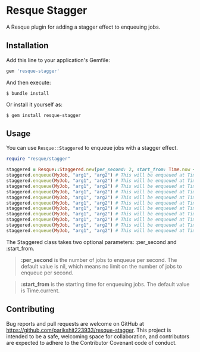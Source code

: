# Resque Stagger

A Resque plugin for adding a stagger effect to enqueuing jobs.

## Installation

Add this line to your application's Gemfile:

```ruby
gem 'resque-stagger'
```

And then execute:

    $ bundle install

Or install it yourself as:

    $ gem install resque-stagger

## Usage

You can use `Resque::Staggered` to enqueue jobs with a stagger effect.

```ruby
require "resque/stagger"

staggered = Resque::Staggered.new(per_second: 2, start_from: Time.now + 5.seconds)
staggered.enqueue(MyJob, "arg1", "arg2") # This will be enqueued at Time.now + 5.seconds
staggered.enqueue(MyJob, "arg1", "arg2") # This will be enqueued at Time.now + 5.seconds
staggered.enqueue(MyJob, "arg1", "arg2") # This will be enqueued at Time.now + 5.seconds + 1.second
staggered.enqueue(MyJob, "arg1", "arg2") # This will be enqueued at Time.now + 5.seconds + 1.second
staggered.enqueue(MyJob, "arg1", "arg2") # This will be enqueued at Time.now + 5.seconds + 2.second
staggered.enqueue(MyJob, "arg1", "arg2") # This will be enqueued at Time.now + 5.seconds + 2.second
staggered.enqueue(MyJob, "arg1", "arg2") # This will be enqueued at Time.now + 5.seconds + 3.second
staggered.enqueue(MyJob, "arg1", "arg2") # This will be enqueued at Time.now + 5.seconds + 3.second
staggered.enqueue(MyJob, "arg1", "arg2") # This will be enqueued at Time.now + 5.seconds + 4.second
staggered.enqueue(MyJob, "arg1", "arg2") # This will be enqueued at Time.now + 5.seconds + 4.second
staggered.enqueue(MyJob, "arg1", "arg2") # This will be enqueued at Time.now + 5.seconds + 5.second

```

The Staggered class takes two optional parameters: :per_second and :start_from.

> **:per_second** is the number of jobs to enqueue per second. The default value is nil, which means no limit on the number of jobs to enqueue per second.

> **:start_from** is the starting time for enqueuing jobs. The default value is Time.current.

## Contributing

Bug reports and pull requests are welcome on GitHub at https://github.com/parikshit223933/resque-stagger. This project is intended to be a safe, welcoming space for collaboration, and contributors are expected to adhere to the Contributor Covenant code of conduct.
